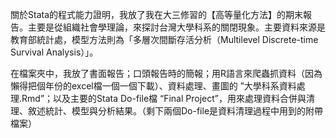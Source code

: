 ​		關於Stata的程式能力證明，我放了我在大三修習的【高等量化方法】的期末報告。主要是從組織社會學理論，來探討台灣大學科系的關閉現象。主要資料來源是教育部統計處，模型方法則為「多層次間斷存活分析（Multilevel Discrete-time Survival Analysis）」。	

​		在檔案夾中，我放了書面報告；口頭報告時的簡報；用R語言來爬蟲抓資料（因為懶得把個年份的excel檔一個一個下載）、資料處理、畫圖的 ”大學科系資料處理.Rmd”；以及主要的Stata Do-file檔 “Final Project”，用來處理資料合併與清理、敘述統計、模型與分析結果。（剩下兩個Do-file是資料清理過程中用到的附帶檔案）

